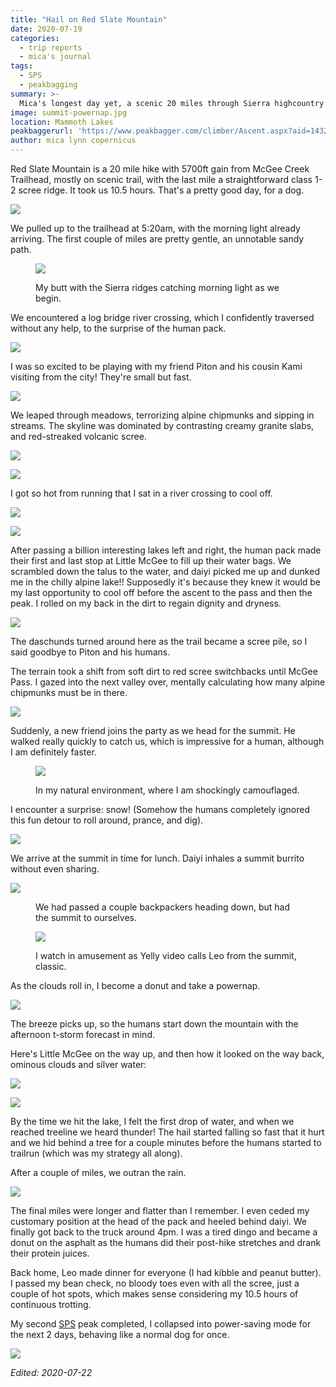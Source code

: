 ```yaml
---
title: "Hail on Red Slate Mountain"
date: 2020-07-19
categories:
  - trip reports
  - mica's journal
tags:
  - SPS
  - peakbagging
summary: >-
  Mica's longest day yet, a scenic 20 miles through Sierra highcountry with snow-tumbling and stream-crossing.
image: summit-powernap.jpg
location: Mammoth Lakes
peakbaggerurl: 'https://www.peakbagger.com/climber/Ascent.aspx?aid=1432320'
author: mica lynn copernicus
---
```


Red Slate Mountain is a 20 mile hike with 5700ft gain from McGee Creek Trailhead, mostly on scenic trail, with the last mile a straightforward class 1-2 scree ridge. It took us 10.5 hours. That's a pretty good day, for a dog.

![](caltopo-map.png)

We pulled up to the trailhead at 5:20am, with the morning light already arriving. The first couple of miles are pretty gentle, an unnotable sandy path.

<div class="photo-small">
<figure>

![](morning-trailhead.jpg)
<figcaption>
My butt with the Sierra ridges catching morning light as we begin.
</figcaption>
</figure>
</div>

We encountered a log bridge river crossing, which I confidently traversed without any help, to the surprise of the human pack.

![](logjam-crossing.gif)

I was so excited to be playing with my friend Piton and his cousin Kami visiting from the city! They're small but fast.

![](mica-and-piton.jpg)

We leaped through meadows, terrorizing alpine chipmunks and sipping in streams. The skyline was dominated by contrasting creamy granite slabs, and red-streaked volcanic scree.

![](meadow2.jpg)


<div class="photo-small">

![](meadow.jpg)
</div>

I got so hot from running that I sat in a river crossing to cool off.

<div class="photo-small">

![](stream-soak.jpg)</div>


<div class="photo-section">
  
  <div class="photo-right-pull">

  ![](little-mcgee-lake.jpg)
  </div>

  After passing a billion interesting lakes left and right, the human pack made their first and last stop at Little McGee to fill up their water bags. We scrambled down the talus to the water, and daiyi picked me up and dunked me in the chilly alpine lake!! Supposedly it's because they knew it would be my last opportunity to cool off before the ascent to the pass and then the peak. I rolled on my back in the dirt to regain dignity and dryness.
</div>

<div class="photo-section">
  <div class="photo-left-pull photo-small">

![](dogs-selfie.jpg)

  </div>

The daschunds turned around here as the trail became a scree pile, so I said goodbye to Piton and his humans.
</div>


The terrain took a shift from soft dirt to red scree switchbacks until McGee Pass. I gazed into the next valley over, mentally calculating how many alpine chipmunks must be in there.

![](mcgee-pass.png)

Suddenly, a new friend joins the party as we head for the summit. He walked really quickly to catch us, which is impressive for a human, although I am definitely faster.

<figure>

![](red-slate-scree.jpg)
<figcaption>
In my natural environment, where I am shockingly camouflaged.
</figcaption>
</figure>

I encounter a surprise: snow! (Somehow the humans completely ignored this fun detour to roll around, prance, and dig).

<div class="photo-small">

![](ridge-snow.jpg)</div>

We arrive at the summit in time for lunch. Daiyi inhales a summit burrito without even sharing.

<div class="photo-small">

![](summit-burrito.jpg)</div>

<figure>

We had passed a couple backpackers heading down, but had the summit to ourselves.

![](calling-leo.jpg)
<figcaption>
I watch in amusement as Yelly video calls Leo from the summit, classic.
</figcaption>
</figure>

As the clouds roll in, I become a donut and take a powernap.

<div class="photo-small">

![](summit-powernap.jpg)</div>

The breeze picks up, so the humans start down the mountain with the afternoon t-storm forecast in mind.

Here's Little McGee on the way up, and then how it looked on the way back, ominous clouds and silver water:

<div class="photos"><div class="photo">

![](looking-back-on-little-mcgee.jpg)

</div><div class="photo">

![](back-to-little-mcgee.jpg)

</div></div>

By the time we hit the lake, I felt the first drop of water, and when we reached treeline we heard thunder! The hail started falling so fast that it hurt and we hid behind a tree for a couple minutes before the humans started to trailrun (which was my strategy all along).

After a couple of miles, we outran the rain. 

![](mica-shake.gif)

The final miles were longer and flatter than I remember. I even ceded my customary position at the head of the pack and heeled behind daiyi. We finally got back to the truck around 4pm. I was a tired dingo and became a donut on the asphalt as the humans did their post-hike stretches and drank their protein juices.

Back home, Leo made dinner for everyone (I had kibble and peanut butter).  I passed my bean check, no bloody toes even with all the scree, just a couple of hot spots, which makes sense considering my 10.5 hours of continuous trotting.

My second [SPS](https://en.wikipedia.org/wiki/Sierra_Peaks_Section#SPS_List) peak completed, I collapsed into power-saving mode for the next 2 days, behaving like a normal dog for once.

![](slepy-dingo.jpg)

_Edited: 2020-07-22_